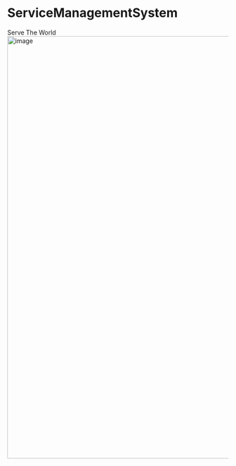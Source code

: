 # ServiceManagementSystem
Serve The World
<img width="960" alt="image" src="https://user-images.githubusercontent.com/121210236/236114351-3254b3b2-e4a1-463d-b300-eee2f241b723.png">
